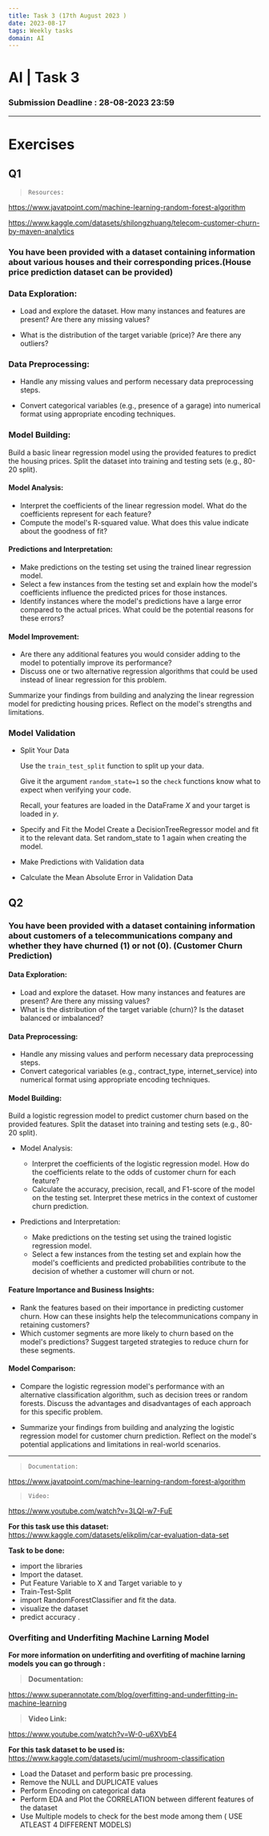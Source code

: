 ```yaml
---
title: Task 3 (17th August 2023 )
date: 2023-08-17 
tags: Weekly tasks
domain: AI
---
```


# AI | Task 3
### Submission Deadline : 28-08-2023 23:59
<hr>


# Exercises


## Q1

>     Resources: 
https://www.javatpoint.com/machine-learning-random-forest-algorithm

https://www.kaggle.com/datasets/shilongzhuang/telecom-customer-churn-by-maven-analytics

### You have been provided with a dataset containing information about various houses and their corresponding prices.(House price prediction dataset can be provided)

### Data Exploration:

- Load and explore the dataset. How many instances and features are present? Are there any missing values?

- What is the distribution of the target variable (price)? Are there any outliers?

### Data Preprocessing:

 - Handle any missing values and perform necessary data preprocessing steps.

- Convert categorical variables (e.g., presence of a garage) into numerical format using appropriate encoding techniques.

### Model Building:
Build a basic linear regression model using the provided features to predict the housing prices. Split the dataset into training and testing sets (e.g., 80-20 split).
#### Model Analysis:
- Interpret the coefficients of the linear regression model. What do the coefficients represent for each feature?
- Compute the model's R-squared value. What does this value indicate about the goodness of fit?

#### Predictions and Interpretation:
- Make predictions on the testing set using the trained linear regression model.
- Select a few instances from the testing set and explain how the model's coefficients influence the predicted prices for those instances.
- Identify instances where the model's predictions have a large error compared to the actual prices. What could be the potential reasons for these errors?

#### Model Improvement:
- Are there any additional features you would consider adding to the model to potentially improve its performance?
- Discuss one or two alternative regression algorithms that could be used instead of linear regression for this problem.

Summarize your findings from building and analyzing the linear regression model for predicting housing prices. Reflect on the model's strengths and limitations.

### Model Validation

- Split Your Data

     Use the `train_test_split` function to split up your data.

     Give it the argument `random_state=1` so the `check` functions know what to expect when verifying your code.

     Recall, your features are loaded in the DataFrame *X* and your target is loaded in *y*.

- Specify and Fit the Model
Create a DecisionTreeRegressor model and fit it to the relevant data. Set random_state to 1 again when creating the model.
- Make Predictions with Validation data
- Calculate the Mean Absolute Error in Validation Data




## Q2
### You have been provided with a dataset containing information about customers of a telecommunications company and whether they have churned (1) or not (0). (Customer Churn Prediction)

#### Data Exploration:
- Load and explore the dataset. How many instances and features are present? Are there any missing values?
- What is the distribution of the target variable (churn)? Is the dataset balanced or imbalanced?

#### Data Preprocessing:
- Handle any missing values and perform necessary data preprocessing steps.
- Convert categorical variables (e.g., contract_type, internet_service) into numerical format using appropriate encoding techniques.

#### Model Building:
Build a logistic regression model to predict customer churn based on the provided features. Split the dataset into training and testing sets (e.g., 80-20 split).

- Model Analysis:
  -  Interpret the coefficients of the logistic regression model. How do the coefficients relate to the odds of customer churn for each feature?
  -  Calculate the accuracy, precision, recall, and F1-score of the model on the testing set. Interpret these metrics in the context of customer churn prediction.

- Predictions and Interpretation:
   - Make predictions on the testing set using the trained logistic regression model.
   - Select a few instances from the testing set and explain how the model's coefficients and predicted probabilities contribute to the decision of whether a customer will churn or not.

#### Feature Importance and Business Insights:
-  Rank the features based on their importance in predicting customer churn. How can these insights help the telecommunications company in retaining customers?
-  Which customer segments are more likely to churn based on the model's predictions? Suggest targeted strategies to reduce churn for these segments.

#### Model Comparison:
- Compare the logistic regression model's performance with an alternative classification algorithm, such as decision trees or random forests. Discuss the advantages and disadvantages of each approach for this specific problem.

- Summarize your findings from building and analyzing the logistic regression model for customer churn prediction. Reflect on the model's potential applications and limitations in real-world scenarios.

---------------------------------------------------------------------------------------------

>     Documentation: 
https://www.javatpoint.com/machine-learning-random-forest-algorithm
    
>     Video:  
https://www.youtube.com/watch?v=3LQI-w7-FuE

**For this task use this dataset:**
https://www.kaggle.com/datasets/elikplim/car-evaluation-data-set

**Task to be done:**
- import the libraries
- Import the dataset.
- Put Feature Variable to X and Target variable to y
- Train-Test-Split
- import RandomForestClassifier and fit the data.
- visualize the dataset
- predict accuracy .
### **Overfiting and Underfiting Machine Larning Model**
**For more information on underfiting and overfiting of machine larning models you can go through :**
> **Documentation:**

https://www.superannotate.com/blog/overfitting-and-underfitting-in-machine-learning

> **Video Link:**

https://www.youtube.com/watch?v=W-0-u6XVbE4

**For this task dataset to be used is:**
https://www.kaggle.com/datasets/uciml/mushroom-classification
-  Load the Dataset and perform basic pre processing.
- Remove the NULL and DUPLICATE values
- Perform Encoding on categorical data
- Perform EDA and Plot the CORRELATION between different features of the dataset
- Use Multiple models to check for the best mode among them ( USE ATLEAST 4 DIFFERENT MODELS)
